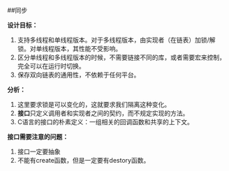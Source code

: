 ##同步

**设计目标：**

1. 支持多线程和单线程版本。对于多线程版本，由实现者（在链表）加锁/解锁。对单线程版本，其性能不受影响。
2. 区分单线程和多线程版本的时候，不需要链接不同的库，或者需要宏来控制，完全可以在运行时切换。
3. 保存双向链表的通用性，不依赖于任何平台。

**分析：**

1. 这里要求锁是可以变化的，这就要求我们隔离这种变化。 
2. **接口**只定义调用者和实现者之间的契约，而不规定实现的方法。
3. C语言的接口的朴素定义：一组相关的回调函数和共享的上下文。

**接口需要注意的问题：**

1. 接口一定要抽象
2. 不能有create函数，但是一定要有destory函数。

